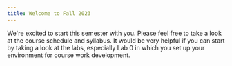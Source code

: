 ```yaml
---
title: Welcome to Fall 2023
---
```


We're excited to start this semester with you. Please feel free to take a look at the course schedule and syllabus.
It would be very helpful if you can start by taking a look at the labs, especially Lab 0 in which you set up your environment for course work development. 